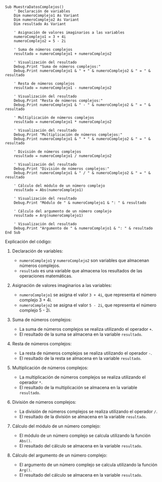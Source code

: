 ```visual basic
Sub MuestraDatosComplejos()
    ' Declaración de variables
    Dim numeroComplejo1 As Variant
    Dim numeroComplejo2 As Variant
    Dim resultado As Variant

    ' Asignación de valores imaginarios a las variables
    numeroComplejo1 = 3 + 4i
    numeroComplejo2 = 5 - 2i

    ' Suma de números complejos
    resultado = numeroComplejo1 + numeroComplejo2

    ' Visualización del resultado
    Debug.Print "Suma de números complejos:"
    Debug.Print numeroComplejo1 & " + " & numeroComplejo2 & " = " & resultado

    ' Resta de números complejos
    resultado = numeroComplejo1 - numeroComplejo2

    ' Visualización del resultado
    Debug.Print "Resta de números complejos:"
    Debug.Print numeroComplejo1 & " - " & numeroComplejo2 & " = " & resultado

    ' Multiplicación de números complejos
    resultado = numeroComplejo1 * numeroComplejo2

    ' Visualización del resultado
    Debug.Print "Multiplicación de números complejos:"
    Debug.Print numeroComplejo1 & " * " & numeroComplejo2 & " = " & resultado

    ' División de números complejos
    resultado = numeroComplejo1 / numeroComplejo2

    ' Visualización del resultado
    Debug.Print "División de números complejos:"
    Debug.Print numeroComplejo1 & " / " & numeroComplejo2 & " = " & resultado

    ' Cálculo del módulo de un número complejo
    resultado = Abs(numeroComplejo1)

    ' Visualización del resultado
    Debug.Print "Módulo de " & numeroComplejo1 & ": " & resultado

    ' Cálculo del argumento de un número complejo
    resultado = Arg(numeroComplejo1)

    ' Visualización del resultado
    Debug.Print "Argumento de " & numeroComplejo1 & ": " & resultado
End Sub
```

Explicación del código:

1. Declaración de variables:
   - `numeroComplejo1` y `numeroComplejo2` son variables que almacenan números complejos.
   - `resultado` es una variable que almacena los resultados de las operaciones matemáticas.

2. Asignación de valores imaginarios a las variables:
   - `numeroComplejo1` se asigna el valor `3 + 4i`, que representa el número complejo 3 + 4i.
   - `numeroComplejo2` se asigna el valor `5 - 2i`, que representa el número complejo 5 - 2i.

3. Suma de números complejos:
   - La suma de números complejos se realiza utilizando el operador `+`.
   - El resultado de la suma se almacena en la variable `resultado`.

4. Resta de números complejos:
   - La resta de números complejos se realiza utilizando el operador `-`.
   - El resultado de la resta se almacena en la variable `resultado`.

5. Multiplicación de números complejos:
   - La multiplicación de números complejos se realiza utilizando el operador `*`.
   - El resultado de la multiplicación se almacena en la variable `resultado`.

6. División de números complejos:
   - La división de números complejos se realiza utilizando el operador `/`.
   - El resultado de la división se almacena en la variable `resultado`.

7. Cálculo del módulo de un número complejo:
   - El módulo de un número complejo se calcula utilizando la función `Abs()`.
   - El resultado del cálculo se almacena en la variable `resultado`.

8. Cálculo del argumento de un número complejo:
   - El argumento de un número complejo se calcula utilizando la función `Arg()`.
   - El resultado del cálculo se almacena en la variable `resultado`.